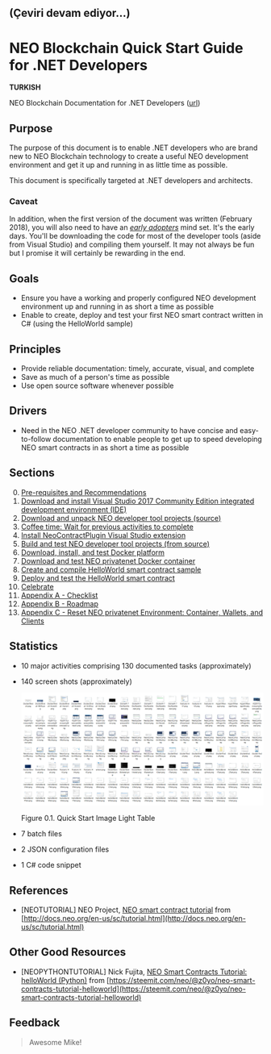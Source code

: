 ## (Çeviri devam ediyor...)

# NEO Blockchain Quick Start Guide for .NET Developers

**TURKISH**

NEO Blockchain Documentation for .NET Developers ([url](https://github.com/mwherman2000/neo-windocs/tree/master/windocs))

## Purpose

The purpose of this document is to enable .NET developers who are brand new to NEO Blockchain technology to create a useful NEO development environment and get it up and running in as little time as possible.

This document is specifically targeted at .NET developers and architects. 

### Caveat

In addition, when the first version of the document was written (February 2018), you will also need to have an [*early adopters*](https://en.wikipedia.org/wiki/Technology_adoption_life_cycle) mind set. It's the early days. You'll be downloading the code for most of the developer tools (aside from Visual Studio) and compiling them yourself. It may not always be fun but I promise it will certainly be rewarding in the end.

## Goals

* Ensure you have a working and properly configured NEO development environment up and running in as short a time as possible
* Enable to create, deploy and test your first NEO smart contract written in C# (using the HelloWorld sample)

## Principles

* Provide reliable documentation: timely, accurate, visual, and complete
* Save as much of a person's time as possible
* Use open source software whenever possible

## Drivers

* Need in the NEO .NET developer community to have concise and easy-to-follow documentation to enable people to get up to speed developing NEO smart contracts in as short a time as possible

## Sections

0. [Pre-requisites and Recommendations](./00-prerequisites.md)
1. [Download and install Visual Studio 2017 Community Edition integrated development environment (IDE)](./01-installvisualstudio.md)
2. [Download and unpack NEO developer tool projects (source)](./02-downloadneodevtoolsrc.md)
3. [Coffee time: Wait for previous activities to complete](./03-coffeetime-waitforprevactivities.md)
4. [Install NeoContractPlugin Visual Studio extension](./04-installvsneocontractplugin.md)
5. [Build and test NEO developer tool projects (from source)](./05-buildneodevtools.md)
6. [Download, install, and test Docker platform](./06-installdockerplatform.md)
7. [Download and test NEO privatenet Docker container](./07-installneoprivatenetcontainer.md)
8. [Create and compile HelloWorld smart contract sample](./08-createcompilesmartcontract.md)
9. [Deploy and test the HelloWorld smart contract](./09-deploytestsmartcontract.md)
10. [Celebrate](./10-celebrate.md)
11. [Appendix A - Checklist](./11-checklist.md)
12. [Appendix B - Roadmap](./12-roadmap.md)
13. [Appendix C - Reset NEO privatenet Environment: Container, Wallets, and Clients](./13-resetprivatenetenv.md)

## Statistics

* 10 major activities comprising 130 documented tasks (approximately)
* 140 screen shots (approximately)

    ![Quick Start Images Collection](./images/lighttable.png)

    Figure 0.1. Quick Start Image Light Table
* 7 batch files
* 2 JSON configuration files
* 1 C# code snippet

## References

* [NEOTUTORIAL] NEO Project, [NEO smart contract tutorial](http://docs.neo.org/en-us/sc/tutorial.html) from [http://docs.neo.org/en-us/sc/tutorial.html](http://docs.neo.org/en-us/sc/tutorial.html)

## Other Good Resources

* [NEOPYTHONTUTORIAL] Nick Fujita, [NEO Smart Contracts Tutorial: helloWorld (Python)](https://steemit.com/neo/@z0yo/neo-smart-contracts-tutorial-helloworld) from [https://steemit.com/neo/@z0yo/neo-smart-contracts-tutorial-helloworld](https://steemit.com/neo/@z0yo/neo-smart-contracts-tutorial-helloworld)

## Feedback

>Awesome Mike!

